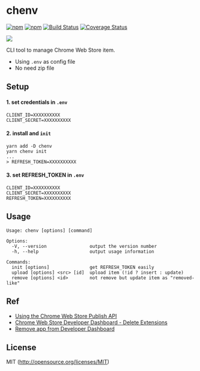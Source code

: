 # chenv

[![npm](https://img.shields.io/npm/v/chenv.svg?style=flat-square)](https://www.npmjs.com/package/chenv)
[![npm](https://img.shields.io/npm/dm/chenv.svg?style=flat-square)](https://www.npmjs.com/package/chenv)
[![Build Status](https://img.shields.io/travis/kthjm/chenv.svg?style=flat-square)](https://travis-ci.org/kthjm/chenv)
[![Coverage Status](https://img.shields.io/codecov/c/github/kthjm/chenv.svg?style=flat-square)](https://codecov.io/github/kthjm/chenv)

![](https://nysanda.files.wordpress.com/2014/11/shaolinwoodenmen_hongkonglegends_movie_29.png)

CLI tool to manage Chrome Web Store item.

- Using `.env` as config file
- No need zip file

## Setup

#### 1. set credentials in `.env`
```
CLIENT_ID=XXXXXXXXXX
CLIENT_SECRET=XXXXXXXXXX
```
#### 2. install and `init`
```shell
yarn add -D chenv
yarn chenv init
...
> REFRESH_TOKEN=XXXXXXXXXX
```
#### 3. set REFRESH_TOKEN in `.env`
```
CLIENT_ID=XXXXXXXXXX
CLIENT_SECRET=XXXXXXXXXX
REFRESH_TOKEN=XXXXXXXXXX
```

## Usage

```shell
Usage: chenv [options] [command]

Options:
  -V, --version                output the version number
  -h, --help                   output usage information

Commands:
  init [options]               get REFRESH_TOKEN easily
  upload [options] <src> [id]  upload item (!id ? insert : update)
  remove [options] <id>        not remove but update item as "removed-like"
```

## Ref
- [Using the Chrome Web Store Publish API](https://developer.chrome.com/webstore/using_webstore_api)
- [Chrome Web Store Developer Dashboard - Delete Extensions](https://groups.google.com/a/chromium.org/forum/#!topic/chromium-apps/4lu5AkM6bZw)
- [Remove app from Developer Dashboard](https://groups.google.com/a/chromium.org/forum/m/#!topic/chromium-apps/Orx2vQD-PSk)

## License
MIT (http://opensource.org/licenses/MIT)
